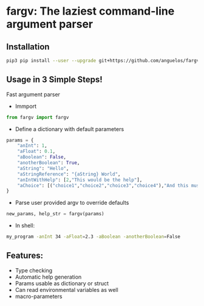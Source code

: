 # fargv: The laziest command-line argument parser  

## Installation

```bash
pip3 pip install --user --upgrade git+https://github.com/anguelos/fargv
```

## Usage in 3 Simple Steps!

Fast argument parser

* Immport
```python
from fargv import fargv 
```
* Define a dictionary with default parameters
```python
params = {
    "anInt": 1,
    "aFloat": 0.1,
    "aBoolean": False,
    "anotherBoolean": True,
    "aString": "Hello",
    "aStringReference": "{aString} World",
    "anIntWithHelp": [2,"This would be the help"],
    "aChoice": [("choice1","choice2","choice3","choice4"),"And this must be the help"]
}
```

* Parse user provided argv to override defaults
```python
new_params, help_str = fargv(params)
```

* In shell:
```bash
my_program -anInt 34 -aFloat=2.3 -aBoolean -anotherBoolean=False
```

## Features:
* Type checking
* Automatic help generation
* Params usable as dictionary or struct
* Can read environmental variables as well
* macro-parameters